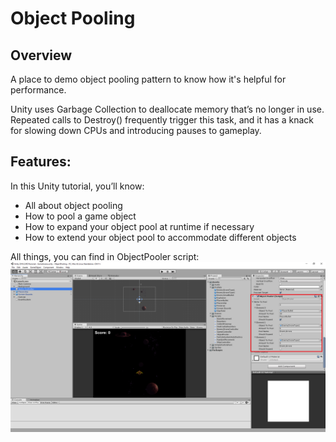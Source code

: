 # Object Pooling

## Overview

A place to demo object pooling pattern to know how it's helpful for performance.

Unity uses Garbage Collection to deallocate memory that’s no longer in use. Repeated calls to Destroy() frequently trigger this task, and it has a knack for slowing down CPUs and introducing pauses to gameplay.

## Features:

In this Unity tutorial, you’ll know:

* All about object pooling
* How to pool a game object
* How to expand your object pool at runtime if necessary
* How to extend your object pool to accommodate different objects

All things, you can find in ObjectPooler script:
![ObjectPooler](docgen/capture.png "ObjectPooler")